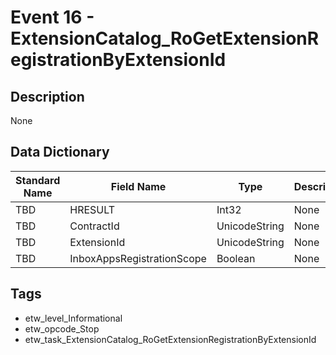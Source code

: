 # Event 16 - ExtensionCatalog_RoGetExtensionRegistrationByExtensionId

## Description
None

## Data Dictionary
|Standard Name|Field Name|Type|Description|Sample Value|
|---|---|---|---|---|
|TBD|HRESULT|Int32|None|`None`|
|TBD|ContractId|UnicodeString|None|`None`|
|TBD|ExtensionId|UnicodeString|None|`None`|
|TBD|InboxAppsRegistrationScope|Boolean|None|`None`|

## Tags
* etw_level_Informational
* etw_opcode_Stop
* etw_task_ExtensionCatalog_RoGetExtensionRegistrationByExtensionId